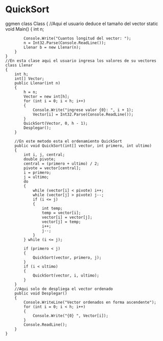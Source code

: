 # QuickSort

ggmen
class Class
    {
        //Aqui el usuario deduce el tamaño del vector
        static void Main()
        {
            int n;

            Console.Write("Cuantos longitud del vector: ");
            n = Int32.Parse(Console.ReadLine());
            Llenar b = new Llenar(n);
        }
    }
    //En esta clase aqui el usuario ingresa los valores de su vectores
    class Llenar
    {
        int h;
        int[] Vector;
        public Llenar(int n)
        {
            h = n;
            Vector = new int[h];
            for (int i = 0; i < h; i++)
            {
                Console.Write("ingrese valor {0}: ", i + 1);
                Vector[i] = Int32.Parse(Console.ReadLine());
            }
            QuickSort(Vector, 0, h - 1);
            Desplegar();
        }

        //En este metodo esta el ordenamiento QuickSort 
        public void QuickSort(int[] vector, int primero, int ultimo)
        {
            int i, j, central;
            double pivote;
            central = (primero + ultimo) / 2;
            pivote = vector[central];
            i = primero;
            j = ultimo;
            do
            {
                while (vector[i] < pivote) i++;
                while (vector[j] > pivote) j--;
                if (i <= j)
                {
                    int temp;
                    temp = vector[i];
                    vector[i] = vector[j];
                    vector[j] = temp;
                    i++;
                    j--;
                }
            } while (i <= j);

            if (primero < j)
            {
                QuickSort(vector, primero, j);
            }
            if (i < ultimo)
            {
                QuickSort(vector, i, ultimo);
            }
        }
        //Aqui solo de despliega el vector ordenado
        public void Desplegar()
        {
            Console.WriteLine("Vector ordenados en forma ascendente");
            for (int i = 0; i < h; i++)
            {
                Console.Write("{0} ", Vector[i]);
            }
            Console.ReadLine();
        }
    }
